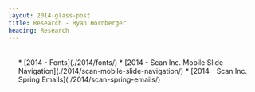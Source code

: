 ```yaml
---
layout: 2014-glass-post
title: Research - Ryan Hornberger
heading: Research
---
```


<div id="research">
<div class="glass row" style="padding:20px;" markdown="1">
* [2014 - Fonts](./2014/fonts/)
* [2014 - Scan Inc. Mobile Slide Navigation](./2014/scan-mobile-slide-navigation/)
* [2014 - Scan Inc. Spring Emails](./2014/scan-spring-emails/)
</div>
</div>